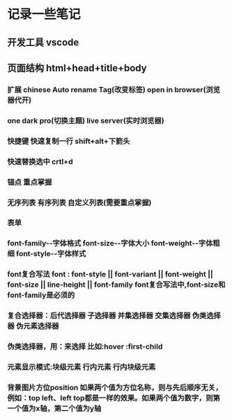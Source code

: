 # 记录一些笔记

## 开发工具 vscode
## 页面结构 html+head+title+body
### 扩展 chinese Auto rename Tag(改变标签) open in browser(浏览器代开)
### one dark pro(切换主题) live server(实时浏览器)
### 快捷键 快速复制一行 shift+alt+下箭头
### 快速替换选中 crtl+d
### 锚点 重点掌握
### 无序列表 有序列表 自定义列表(需要重点掌握)
### 表单
### font-family--字体格式  font-size--字体大小 font-weight--字体粗细  font-style--字体样式
### font复合写法 font : font-style || font-variant || font-weight || font-size || line-height || font-family  font复合写法中,font-size和font-family是必须的
### 复合选择器：后代选择器 子选择器 并集选择器 交集选择器 伪类选择器 伪元素选择器 
### 伪类选择器，用：来选择 比如:hover :first-child
### 元素显示模式:块级元素 行内元素 行内块级元素
### 背景图片方位position 如果两个值为方位名称，则与先后顺序无关，例如：top left、left top都是一样的效果。如果两个值为数字，则第一个值为x轴，第二个值为y轴
